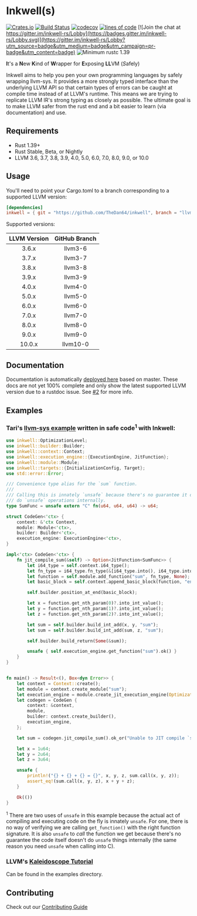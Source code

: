 # Inkwell(s)

[![Crates.io](https://img.shields.io/crates/v/inkwell.svg?style=plastic)](https://crates.io/crates/inkwell)
[![Build Status](https://travis-ci.org/TheDan64/inkwell.svg?branch=master)](https://travis-ci.org/TheDan64/inkwell)
[![codecov](https://codecov.io/gh/TheDan64/inkwell/branch/master/graph/badge.svg)](https://codecov.io/gh/TheDan64/inkwell)
[![lines of code](https://tokei.rs/b1/github/TheDan64/inkwell)](https://github.com/Aaronepower/tokei)
[![Join the chat at https://gitter.im/inkwell-rs/Lobby](https://badges.gitter.im/inkwell-rs/Lobby.svg)](https://gitter.im/inkwell-rs/Lobby?utm_source=badge&utm_medium=badge&utm_campaign=pr-badge&utm_content=badge)
![Minimum rustc 1.39](https://img.shields.io/badge/rustc-1.39+-brightgreen.svg)

**I**t's a **N**ew **K**ind of **W**rapper for **E**xposing **LL**VM (*S*afely)

Inkwell aims to help you pen your own programming languages by safely wrapping llvm-sys. It provides a more strongly typed interface than the underlying LLVM API so that certain types of errors can be caught at compile time instead of at LLVM's runtime. This means we are trying to replicate LLVM IR's strong typing as closely as possible. The ultimate goal is to make LLVM safer from the rust end and a bit easier to learn (via documentation) and use.

## Requirements

* Rust 1.39+
* Rust Stable, Beta, or Nightly
* LLVM 3.6, 3.7, 3.8, 3.9, 4.0, 5.0, 6.0, 7.0, 8.0, 9.0, or 10.0

## Usage

You'll need to point your Cargo.toml to a branch corresponding to a supported LLVM version:

```toml
[dependencies]
inkwell = { git = "https://github.com/TheDan64/inkwell", branch = "llvm3-7" }
```

Supported versions:

| LLVM Version | GitHub Branch |
| :----------: | :-----------: |
| 3.6.x        | llvm3-6       |
| 3.7.x        | llvm3-7       |
| 3.8.x        | llvm3-8       |
| 3.9.x        | llvm3-9       |
| 4.0.x        | llvm4-0       |
| 5.0.x        | llvm5-0       |
| 6.0.x        | llvm6-0       |
| 7.0.x        | llvm7-0       |
| 8.0.x        | llvm8-0       |
| 9.0.x        | llvm9-0       |
| 10.0.x       | llvm10-0      |

## Documentation

Documentation is automatically [deployed here](https://thedan64.github.io/inkwell/) based on master. These docs are not yet 100% complete and only show the latest supported LLVM version due to a rustdoc issue. See [#2](https://github.com/TheDan64/inkwell/issues/2) for more info.

## Examples

### Tari's [llvm-sys example](https://gitlab.com/taricorp/llvm-sys.rs/blob/6411edb2fed1a805b7ec5029afc9c3ae1cf6c842/examples/jit-function.rs) written in safe code<sup>1</sup> with Inkwell:

```rust
use inkwell::OptimizationLevel;
use inkwell::builder::Builder;
use inkwell::context::Context;
use inkwell::execution_engine::{ExecutionEngine, JitFunction};
use inkwell::module::Module;
use inkwell::targets::{InitializationConfig, Target};
use std::error::Error;

/// Convenience type alias for the `sum` function.
///
/// Calling this is innately `unsafe` because there's no guarantee it doesn't
/// do `unsafe` operations internally.
type SumFunc = unsafe extern "C" fn(u64, u64, u64) -> u64;

struct CodeGen<'ctx> {
    context: &'ctx Context,
    module: Module<'ctx>,
    builder: Builder<'ctx>,
    execution_engine: ExecutionEngine<'ctx>,
}

impl<'ctx> CodeGen<'ctx> {
    fn jit_compile_sum(&self) -> Option<JitFunction<SumFunc>> {
        let i64_type = self.context.i64_type();
        let fn_type = i64_type.fn_type(&[i64_type.into(), i64_type.into(), i64_type.into()], false);
        let function = self.module.add_function("sum", fn_type, None);
        let basic_block = self.context.append_basic_block(function, "entry");

        self.builder.position_at_end(basic_block);

        let x = function.get_nth_param(0)?.into_int_value();
        let y = function.get_nth_param(1)?.into_int_value();
        let z = function.get_nth_param(2)?.into_int_value();

        let sum = self.builder.build_int_add(x, y, "sum");
        let sum = self.builder.build_int_add(sum, z, "sum");

        self.builder.build_return(Some(&sum));

        unsafe { self.execution_engine.get_function("sum").ok() }
    }
}


fn main() -> Result<(), Box<dyn Error>> {
    let context = Context::create();
    let module = context.create_module("sum");
    let execution_engine = module.create_jit_execution_engine(OptimizationLevel::None)?;
    let codegen = CodeGen {
        context: &context,
        module,
        builder: context.create_builder(),
        execution_engine,
    };

    let sum = codegen.jit_compile_sum().ok_or("Unable to JIT compile `sum`")?;

    let x = 1u64;
    let y = 2u64;
    let z = 3u64;

    unsafe {
        println!("{} + {} + {} = {}", x, y, z, sum.call(x, y, z));
        assert_eq!(sum.call(x, y, z), x + y + z);
    }

    Ok(())
}
```

<sup>1</sup> There are two uses of `unsafe` in this example because the actual
act of compiling and executing code on the fly is innately `unsafe`. For one,
there is no way of verifying we are calling `get_function()` with the right function
signature. It is also `unsafe` to *call* the function we get because there's no
guarantee the code itself doesn't do `unsafe` things internally (the same reason
you need `unsafe` when calling into C).

### LLVM's [Kaleidoscope Tutorial](https://llvm.org/docs/tutorial/index.html)

Can be found in the examples directory.

## Contributing

Check out our [Contributing Guide](.github/CONTRIBUTING.md)
